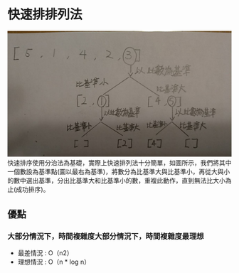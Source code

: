 # 快速排排列法
![image](https://github.com/yang-yoa-ying/06170104/blob/master/Leetcode/week4/126165.jpg)
快速排序使用分治法為基礎，實際上快速排列法十分簡單，如圖所示，我們將其中一個數設為基準點(圖以最右為基準)，將數分為比基準大與比基準小，再從大與小的數中選出基準，分出比基準大和比基準小的數，重複此動作，直到無法比大小為止(成功排序)。
## 優點
### 大部分情況下，時間複雜度大部分情況下，時間複雜度最理想
* 最差情況 : O（n2）
* 理想情況 : O（n * log n）
